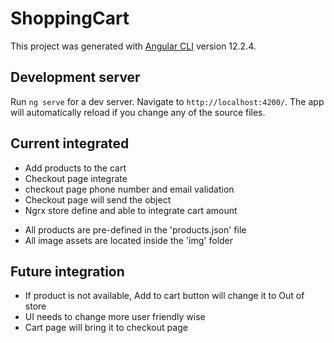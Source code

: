 # ShoppingCart

This project was generated with [Angular CLI](https://github.com/angular/angular-cli) version 12.2.4.

## Development server

Run `ng serve` for a dev server. Navigate to `http://localhost:4200/`. The app will automatically reload if you change any of the source files.





## Current integrated
<p>

* Add products to the cart
* Checkout page integrate
* checkout page phone number and email validation
* Checkout page will send the object
* Ngrx store define and able to integrate cart amount
<p>


* All products are pre-defined in the 'products.json' file
* All image assets are located inside the 'img' folder 


## Future integration

<p>

* If product is not available, Add to cart button will change it to Out of store
* UI needs to change more user friendly wise
* Cart page will bring it to checkout page
<p>
